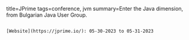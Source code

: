 title=JPrime
tags=conference, jvm
summary=Enter the Java dimension, from Bulgarian Java User Group.
~~~~~~

[Website](https://jprime.io/): 05-30-2023 to 05-31-2023
